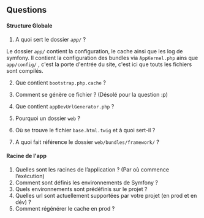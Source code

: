 ## Questions

#### Structure Globale

1. A quoi sert le dossier _`app/`_ ?

  Le dossier _`app/`_ contient la configuration, le cache ainsi que les log de symfony. Il contient la configuration des bundles via `AppKernel.php` ains que `app/config/` , c'est la porte d'entrée du site, c'est ici que touts les fichiers sont compilés.
  
  
2. Que contient `bootstrap.php.cache` ?

  
3. Comment se génère ce fichier ? (Désolé pour la question  :p)

4. Que contient `appDevUrlGenerator.php` ?

5. Pourquoi un dossier `web` ?

6. Où se trouve le fichier `base.html.twig` et à quoi sert-il ?

7. A quoi fait référence le dossier `web/bundles/framework/` ?

#### Racine de l'app

1. Quelles sont les racines de l’application ? (Par où commence l’exécution)
2. Comment sont définis les environnements de Symfony ?
3. Quels environnements sont prédéfinis sur le projet ?
4. Quelles url sont actuellement supportées par votre projet (en prod et en dév) ?
5. Comment régénérer le cache en prod ?